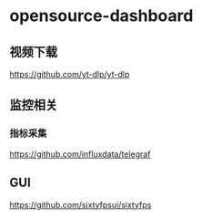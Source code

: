 # opensource-dashboard


## 视频下载
https://github.com/yt-dlp/yt-dlp


## 监控相关

### 指标采集
https://github.com/influxdata/telegraf



## GUI

https://github.com/sixtyfpsui/sixtyfps

